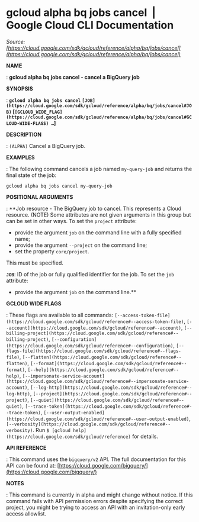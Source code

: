 # gcloud alpha bq jobs cancel  |  Google Cloud CLI Documentation

*Source: [https://cloud.google.com/sdk/gcloud/reference/alpha/bq/jobs/cancel](https://cloud.google.com/sdk/gcloud/reference/alpha/bq/jobs/cancel)*

**NAME**

: **gcloud alpha bq jobs cancel - cancel a BigQuery job**

**SYNOPSIS**

: **`gcloud alpha bq jobs cancel` `[JOB](https://cloud.google.com/sdk/gcloud/reference/alpha/bq/jobs/cancel#JOB)` [`[GCLOUD_WIDE_FLAG](https://cloud.google.com/sdk/gcloud/reference/alpha/bq/jobs/cancel#GCLOUD-WIDE-FLAGS) …`]**

**DESCRIPTION**

: `(ALPHA)` Cancel a BigQuery job.

**EXAMPLES**

: The following command cancels a job named `my-query-job` and returns
the final state of the job:

```
gcloud alpha bq jobs cancel my-query-job
```

**POSITIONAL ARGUMENTS**

: **Job resource - The BigQuery job to cancel. This represents a Cloud resource.
(NOTE) Some attributes are not given arguments in this group but can be set in
other ways.
To set the `project` attribute:

- provide the argument `job` on the command line with a fully specified
name;
- provide the argument `--project` on the command line;
- set the property `core/project`.

This must be specified.

**`JOB`**:
ID of the job or fully qualified identifier for the job.
To set the `job` attribute:

- provide the argument `job` on the command line.**

**GCLOUD WIDE FLAGS**

: These flags are available to all commands: `[--access-token-file](https://cloud.google.com/sdk/gcloud/reference#--access-token-file)`,
`[--account](https://cloud.google.com/sdk/gcloud/reference#--account)`, `[--billing-project](https://cloud.google.com/sdk/gcloud/reference#--billing-project)`,
`[--configuration](https://cloud.google.com/sdk/gcloud/reference#--configuration)`,
`[--flags-file](https://cloud.google.com/sdk/gcloud/reference#--flags-file)`,
`[--flatten](https://cloud.google.com/sdk/gcloud/reference#--flatten)`, `[--format](https://cloud.google.com/sdk/gcloud/reference#--format)`, `[--help](https://cloud.google.com/sdk/gcloud/reference#--help)`, `[--impersonate-service-account](https://cloud.google.com/sdk/gcloud/reference#--impersonate-service-account)`,
`[--log-http](https://cloud.google.com/sdk/gcloud/reference#--log-http)`,
`[--project](https://cloud.google.com/sdk/gcloud/reference#--project)`, `[--quiet](https://cloud.google.com/sdk/gcloud/reference#--quiet)`, `[--trace-token](https://cloud.google.com/sdk/gcloud/reference#--trace-token)`, `[--user-output-enabled](https://cloud.google.com/sdk/gcloud/reference#--user-output-enabled)`,
`[--verbosity](https://cloud.google.com/sdk/gcloud/reference#--verbosity)`.
Run `$ [gcloud help](https://cloud.google.com/sdk/gcloud/reference)` for details.

**API REFERENCE**

: This command uses the `bigquery/v2` API. The full documentation for
this API can be found at: [https://cloud.google.com/bigquery/](https://cloud.google.com/bigquery/)

**NOTES**

: This command is currently in alpha and might change without notice. If this
command fails with API permission errors despite specifying the correct project,
you might be trying to access an API with an invitation-only early access
allowlist.